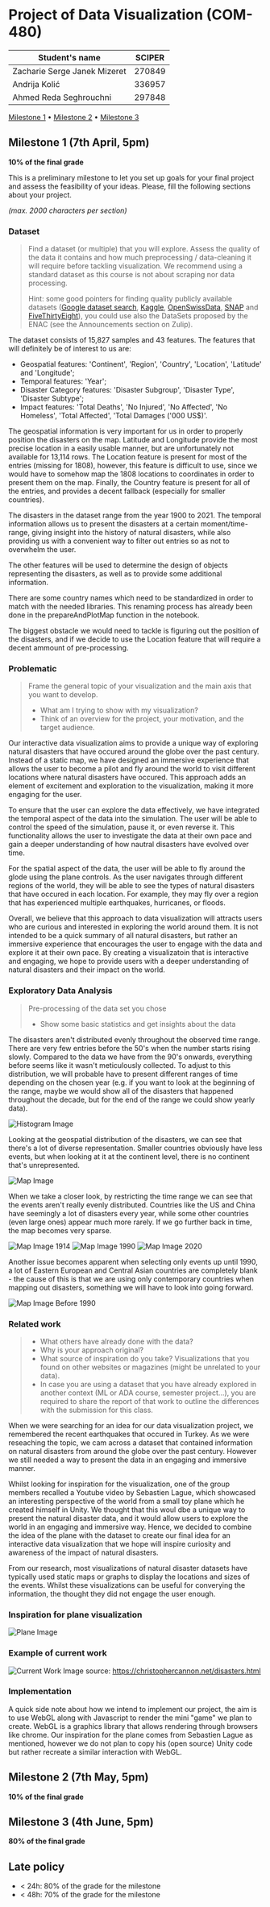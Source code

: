 # Project of Data Visualization (COM-480)

| Student's name | SCIPER |
| -------------- | ------ |
| Zacharie Serge Janek Mizeret | 270849 |
| Andrija Kolić | 336957 |
| Ahmed Reda Seghrouchni | 297848 |

[Milestone 1](#milestone-1) • [Milestone 2](#milestone-2) • [Milestone 3](#milestone-3)

## Milestone 1 (7th April, 5pm)

**10% of the final grade**

This is a preliminary milestone to let you set up goals for your final project and assess the feasibility of your ideas.
Please, fill the following sections about your project.

*(max. 2000 characters per section)*

### Dataset

> Find a dataset (or multiple) that you will explore. Assess the quality of the data it contains and how much preprocessing / data-cleaning it will require before tackling visualization. We recommend using a standard dataset as this course is not about scraping nor data processing.
>
> Hint: some good pointers for finding quality publicly available datasets ([Google dataset search](https://datasetsearch.research.google.com/), [Kaggle](https://www.kaggle.com/datasets), [OpenSwissData](https://opendata.swiss/en/), [SNAP](https://snap.stanford.edu/data/) and [FiveThirtyEight](https://data.fivethirtyeight.com/)), you could use also the DataSets proposed by the ENAC (see the Announcements section on Zulip).

The dataset consists of 15,827 samples and 43 features. The features that will definitely be of interest to us are:
- Geospatial features: 'Continent', 'Region', 'Country', 'Location', 'Latitude' and 'Longitude';
- Temporal features: 'Year';
- Disaster Category features: 'Disaster Subgroup', 'Disaster Type', 'Disaster Subtype';
- Impact features: 'Total Deaths', 'No Injured', 'No Affected', 'No Homeless', 'Total Affected', 'Total Damages ('000 US$)'.

The geospatial information is very important for us in order to properly position the disasters on the map. Latitude and Longitude provide the most precise location in a easily usable manner, but are unfortunately not available for 13,114 rows. The Location feature is present for most of the entries (missing for 1808), however, this feature is difficult to use, since we would have to somehow map the 1808 locations to coordinates in order to present them on the map. Finally, the Country feature is present for all of the entries, and provides a decent fallback (especially for smaller countries).

The disasters in the dataset range from the year 1900 to 2021. The temporal information allows us to present the disasters at a certain moment/time-range, giving insight into the history of natural disasters, while also providing us with a convenient way to filter out entries so as not to overwhelm the user.

The other features will be used to determine the design of objects representing the disasters, as well as to provide some additional information.

There are some country names which need to be standardized in order to match with the needed libraries. This renaming process has already been done in the prepareAndPlotMap function in the notebook.

The biggest obstacle we would need to tackle is figuring out the position of the disasters, and if we decide to use the Location feature that will require a decent ammount of pre-processing.


### Problematic

> Frame the general topic of your visualization and the main axis that you want to develop.
> - What am I trying to show with my visualization?
> - Think of an overview for the project, your motivation, and the target audience.

Our interactive data visualization aims to provide a unique way of exploring natural disasters that have occured around the globe over the past century. Instead of a static map, we have designed an immersive experience that allows the user to become a pilot and fly around the world to visit different locations where natural disasters have occured. This approach adds an element of excitement and exploration to the visualization, making it more engaging for the user.

To ensure that the user can explore the data effectively, we have integrated the temporal aspect of the data into the simulation. The user will be able to control the speed of the simulation, pause it, or even reverse it. This functionality allows the user to investigate the data at their own pace and gain a deeper understanding of how nautral disasters have evolved over time.

For the spatial aspect of the data, the user will be able to fly around the glode using the plane controls. As the user navigates through different regions of the world, they will be able to see the types of natural disasters that have occured in each location. For example, they may fly over a region that has experienced multiple earthquakes, hurricanes, or floods. 

Overall, we believe that this approach to data visualization will attracts users who are curious and interested in exploring the world around them. It is not intended to be a quick summary of all natural disasters, but rather an immersive experience that encourages the user to engage with the data and explore it at their own pace. By creating a visualizatoin that is interactive and engaging, we hope to provide users with a deeper understanding of natural disasters and their impact on the world.

### Exploratory Data Analysis

> Pre-processing of the data set you chose
> - Show some basic statistics and get insights about the data

The disasters aren't distributed evenly throughout the observed time range. There are very few entries before the 50's when the number starts rising slowly. Compared to the data we have from the 90's onwards, everything before seems like it wasn't meticulously collected. To adjust to this distribution, we will probable have to present different ranges of time depending on the chosen year (e.g. if you want to look at the beginning of the range, maybe we would show all of the disasters that happened throughout the decade, but for the end of the range we could show yearly data).

![Histogram Image](Milestone1Files/DisastersThroughTimeHistogram.png?raw=True "Number of Natural Disasters since 1900")

Looking at the geospatial distribution of the disasters, we can see that there's a lot of diverse representation. Smaller countries obviously have less events, but when looking at it at the continent level, there is no continent that's unrepresented.

![Map Image](Milestone1Files/EventMapWhole.png?raw=True "Number of events per country between the years 1900 and 2021")

When we take a closer look, by restricting the time range we can see that the events aren't really evenly distributed. Countries like the US and China have seemingly a lot of disasters every year, while some other countries (even large ones) appear much more rarely. If we go further back in time, the map becomes very sparse.

![Map Image 1914](Milestone1Files/EventMap1914.png?raw=True "Number of events per country in 1914")
![Map Image 1990](Milestone1Files/EventMap1990.png?raw=True "Number of events per country in 1990")
![Map Image 2020](Milestone1Files/EventMap2020.png?raw=True "Number of events per country in 2020")

Another issue becomes apparent when selecting only events up until 1990, a lot of Eastern European and Central Asian countries are completely blank - the cause of this is that we are using only contemporary countries when mapping out disasters, something we will have to look into going forward.

![Map Image Before 1990](Milestone1Files/EventMap2020.png?raw=True "Number of events per country up until 1990")

### Related work


> - What others have already done with the data?
> - Why is your approach original?
> - What source of inspiration do you take? Visualizations that you found on other websites or magazines (might be unrelated to your data).
> - In case you are using a dataset that you have already explored in another context (ML or ADA course, semester project...), you are required to share the report of that work to outline the differences with the submission for this class.

When we were searching for an idea for our data visualization project, we remembered the recent earthquakes that occured in Turkey. As we were reseaching the topic, we cam across a dataset that contained information on natural disasters from around the globe over the past century. However we still needed a way to present the data in an engaging and immersive manner. 

Whilst looking for inspiration for the visualization, one of the group members recalled a Youtube video by Sebastien Lague, which showcased an interesting perspective of the world from a small toy plane which he created himself in Unity. We thought that this woul dbe a unique way to present the natural disaster data, and it would allow users to explore the world in an engaging and immersive way. Hence, we decided to combine the idea of the plane with the dataset to create our final idea for an interactive data visualization that we hope will inspire curiosity and awareness of the impact of natural disasters.

From our research, most visualizations of natural disaster datasets have typically used static maps or graphs to display the locations and sizes of the events. Whilst these visualizations can be useful for converying the information, the thought they did not engage the user enough.

### Inspiration for plane visualization
![Plane Image](Milestone1Files/PlaneInspiration.jpg?raw=True "Plane Inspiration from Sebastien Lague")

### Example of current work
![Current Work Image](Milestone1Files/CurrentWorkExample.png "Example of current visualization")
source: https://christophercannon.net/disasters.html


### Implementation
A quick side note about how we intend to implement our project, the aim is to use WebGL along with Javascript to render the mini "game" we plan to create. WebGL is a graphics library that allows rendering through browsers like chrome. Our inspiration for the plane comes from Sebastien Lague as mentioned, however we do not plan to copy his (open source) Unity code but rather recreate a similar interaction with WebGL.

## Milestone 2 (7th May, 5pm)

**10% of the final grade**


## Milestone 3 (4th June, 5pm)

**80% of the final grade**


## Late policy

- < 24h: 80% of the grade for the milestone
- < 48h: 70% of the grade for the milestone


